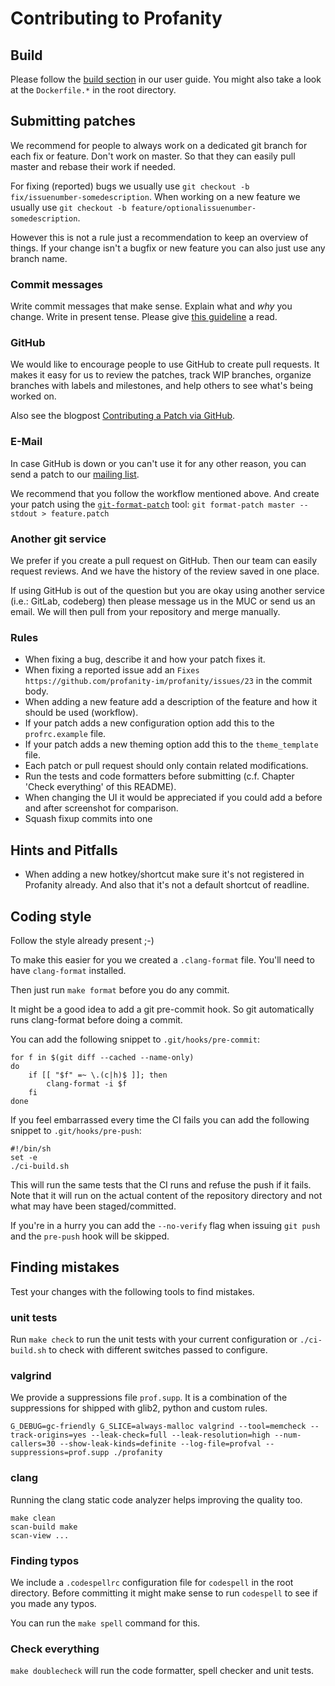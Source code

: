 # Contributing to Profanity

## Build

Please follow the [build section](https://profanity-im.github.io/guide/latest/build.html) in our user guide.
You might also take a look at the `Dockerfile.*` in the root directory.

## Submitting patches
We recommend for people to always work on a dedicated git branch for each fix or feature.
Don't work on master.
So that they can easily pull master and rebase their work if needed.

For fixing (reported) bugs we usually use `git checkout -b fix/issuenumber-somedescription`.
When working on a new feature we usually use `git checkout -b feature/optionalissuenumber-somedescription`.

However this is not a rule just a recommendation to keep an overview of things.
If your change isn't a bugfix or new feature you can also just use any branch name.

### Commit messages
Write commit messages that make sense. Explain what and *why* you change.
Write in present tense.
Please give [this guideline](https://gist.github.com/robertpainsi/b632364184e70900af4ab688decf6f53) a read.

### GitHub
We would like to encourage people to use GitHub to create pull requests.
It makes it easy for us to review the patches, track WIP branches, organize branches with labels and milestones,
and help others to see what's being worked on.

Also see the blogpost [Contributing a Patch via GitHub](https://profanity-im.github.io/blog/post/contributing-a-patch-via-github/).

### E-Mail
In case GitHub is down or you can't use it for any other reason, you can send a patch to our [mailing list](https://lists.posteo.de/listinfo/profanity).

We recommend that you follow the workflow mentioned above.
And create your patch using the [`git-format-patch`](https://git-scm.com/docs/git-format-patch) tool: `git format-patch master --stdout > feature.patch`

### Another git service
We prefer if you create a pull request on GitHub.
Then our team can easily request reviews. And we have the history of the review saved in one place.

If using GitHub is out of the question but you are okay using another service (i.e.: GitLab, codeberg) then please message us in the MUC or send us an email.
We will then pull from your repository and merge manually.

### Rules

* When fixing a bug, describe it and how your patch fixes it.
* When fixing a reported issue add an `Fixes https://github.com/profanity-im/profanity/issues/23` in the commit body.
* When adding a new feature add a description of the feature and how it should be used (workflow).
* If your patch adds a new configuration option add this to the `profrc.example` file.
* If your patch adds a new theming option add this to the `theme_template` file.
* Each patch or pull request should only contain related modifications.
* Run the tests and code formatters before submitting (c.f. Chapter 'Check everything' of this README).
* When changing the UI it would be appreciated if you could add a before and after screenshot for comparison.
* Squash fixup commits into one

## Hints and Pitfalls

* When adding a new hotkey/shortcut make sure it's not registered in Profanity already. And also that it's not a default shortcut of readline.

## Coding style
Follow the style already present ;-)

To make this easier for you we created a `.clang-format` file.
You'll need to have `clang-format` installed.

Then just run `make format` before you do any commit.

It might be a good idea to add a git pre-commit hook.
So git automatically runs clang-format before doing a commit.

You can add the following snippet to `.git/hooks/pre-commit`:
```shell
for f in $(git diff --cached --name-only)
do
    if [[ "$f" =~ \.(c|h)$ ]]; then
        clang-format -i $f
    fi
done
```

If you feel embarrassed every time the CI fails you can add the following
snippet to `.git/hooks/pre-push`:

```shell
#!/bin/sh
set -e
./ci-build.sh
```

This will run the same tests that the CI runs and refuse the push if it fails.
Note that it will run on the actual content of the repository directory and not
what may have been staged/committed.

If you're in a hurry you can add the `--no-verify` flag when issuing `git push`
and the `pre-push` hook will be skipped.

## Finding mistakes
Test your changes with the following tools to find mistakes.

### unit tests

Run `make check` to run the unit tests with your current configuration or `./ci-build.sh` to check with different switches passed to configure.

### valgrind
We provide a suppressions file `prof.supp`. It is a combination of the suppressions for shipped with glib2, python and custom rules.

`G_DEBUG=gc-friendly G_SLICE=always-malloc valgrind --tool=memcheck --track-origins=yes --leak-check=full --leak-resolution=high --num-callers=30 --show-leak-kinds=definite --log-file=profval --suppressions=prof.supp ./profanity`

### clang

Running the clang static code analyzer helps improving the quality too.

```
make clean
scan-build make
scan-view ...
```

### Finding typos

We include a `.codespellrc` configuration file for `codespell` in the root directory.
Before committing it might make sense to run `codespell` to see if you made any typos.

You can run the `make spell` command for this.

### Check everything

`make doublecheck` will run the code formatter, spell checker and unit tests.

